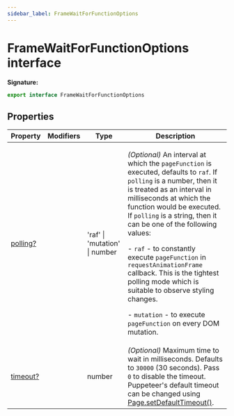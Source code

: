 ```yaml
---
sidebar_label: FrameWaitForFunctionOptions
---
```


# FrameWaitForFunctionOptions interface

**Signature:**

```typescript
export interface FrameWaitForFunctionOptions
```

## Properties

| Property                                                       | Modifiers | Type                          | Description                                                                                                                                                                                                                                                                                                                                                                                                                                                                                                                                                                                                                                    |
| -------------------------------------------------------------- | --------- | ----------------------------- | ---------------------------------------------------------------------------------------------------------------------------------------------------------------------------------------------------------------------------------------------------------------------------------------------------------------------------------------------------------------------------------------------------------------------------------------------------------------------------------------------------------------------------------------------------------------------------------------------------------------------------------------------- |
| [polling?](./puppeteer.framewaitforfunctionoptions.polling.md) |           | 'raf' \| 'mutation' \| number | <p><i>(Optional)</i> An interval at which the <code>pageFunction</code> is executed, defaults to <code>raf</code>. If <code>polling</code> is a number, then it is treated as an interval in milliseconds at which the function would be executed. If <code>polling</code> is a string, then it can be one of the following values:</p><p>- <code>raf</code> - to constantly execute <code>pageFunction</code> in <code>requestAnimationFrame</code> callback. This is the tightest polling mode which is suitable to observe styling changes.</p><p>- <code>mutation</code> - to execute <code>pageFunction</code> on every DOM mutation.</p> |
| [timeout?](./puppeteer.framewaitforfunctionoptions.timeout.md) |           | number                        | <i>(Optional)</i> Maximum time to wait in milliseconds. Defaults to <code>30000</code> (30 seconds). Pass <code>0</code> to disable the timeout. Puppeteer's default timeout can be changed using [Page.setDefaultTimeout()](./puppeteer.page.setdefaulttimeout.md).                                                                                                                                                                                                                                                                                                                                                                           |
